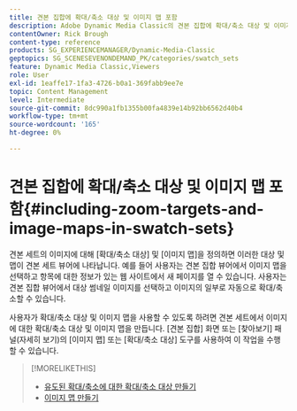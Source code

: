 ```yaml
---
title: 견본 집합에 확대/축소 대상 및 이미지 맵 포함
description: Adobe Dynamic Media Classic의 견본 집합에 확대/축소 대상 및 이미지 맵을 포함하는 방법을 알아봅니다.
contentOwner: Rick Brough
content-type: reference
products: SG_EXPERIENCEMANAGER/Dynamic-Media-Classic
geptopics: SG_SCENESEVENONDEMAND_PK/categories/swatch_sets
feature: Dynamic Media Classic,Viewers
role: User
exl-id: 1eaffe17-1fa3-4726-b0a1-369fabb9ee7e
topic: Content Management
level: Intermediate
source-git-commit: 8dc990a1fb1355b00fa4839e14b92bb6562d40b4
workflow-type: tm+mt
source-wordcount: '165'
ht-degree: 0%

---
```


# 견본 집합에 확대/축소 대상 및 이미지 맵 포함{#including-zoom-targets-and-image-maps-in-swatch-sets}

견본 세트의 이미지에 대해 [확대/축소 대상] 및 [이미지 맵]을 정의하면 이러한 대상 및 맵이 견본 세트 뷰어에 나타납니다. 예를 들어 사용자는 견본 집합 뷰어에서 이미지 맵을 선택하고 항목에 대한 정보가 있는 웹 사이트에서 새 페이지를 열 수 있습니다. 사용자는 견본 집합 뷰어에서 대상 썸네일 이미지를 선택하고 이미지의 일부로 자동으로 확대/축소할 수 있습니다.

사용자가 확대/축소 대상 및 이미지 맵을 사용할 수 있도록 하려면 견본 세트에서 이미지에 대한 확대/축소 대상 및 이미지 맵을 만듭니다. [견본 집합] 화면 또는 [찾아보기] 패널(자세히 보기)의 [이미지 맵] 또는 [확대/축소 대상] 도구를 사용하여 이 작업을 수행할 수 있습니다.

>[!MORELIKETHIS]
>
>* [유도된 확대/축소에 대한 확대/축소 대상 만들기](creating-zoom-targets-guided-zoom.md#creating_zoom_targets_for_guided_zoom)
>* [이미지 맵 만들기](creating-image-maps.md#creating_image_maps)
